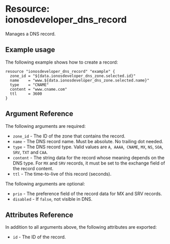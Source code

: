 # Resource: ionosdeveloper_dns_record

Manages a DNS record.

## Example usage

The following example shows how to create a record:

```hcl
resource "ionosdeveloper_dns_record" "example" {
  zone_id = "${data.ionosdeveloper_dns_zone.selected.id}"
  name    = "www.${data.ionosdeveloper_dns_zone.selected.name}"
  type    = "CNAME"
  content = "www.cname.com"
  ttl     = 3600
}
```

## Argument Reference

The following arguments are required:

- `zone_id` - The ID of the zone that contains the record.
- `name` - The DNS record name. Must be absolute. No trailing dot needed.
- `type` - The DNS record type. Valid values are `A`,` AAAA`,` CNAME`, `MX`, `NS`, `SOA`, `SRV`, `TXT` and `CAA`.
- `content` - The string data for the record whose meaning depends on the DNS type. For `MX` and `SRV` records, it must be set to the exchange field of the record content.
- `ttl` - The time-to-live of this record (seconds).

The following arguments are optional:

- `prio` - The preference field of the record data for MX and SRV records.
- `disabled` - If `false`, not visible in DNS.

## Attributes Reference

In addition to all arguments above, the following attributes are exported:

- `id` - The ID of the record.
